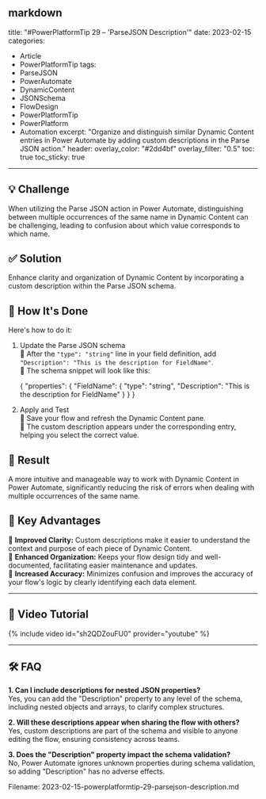 markdown
---
title: "#PowerPlatformTip 29 – 'ParseJSON Description'"
date: 2023-02-15
categories:
  - Article
  - PowerPlatformTip
tags:
  - ParseJSON
  - PowerAutomate
  - DynamicContent
  - JSONSchema
  - FlowDesign
  - PowerPlatformTip
  - PowerPlatform
  - Automation
excerpt: "Organize and distinguish similar Dynamic Content entries in Power Automate by adding custom descriptions in the Parse JSON action."
header:
  overlay_color: "#2dd4bf"
  overlay_filter: "0.5"
toc: true
toc_sticky: true
---

## 💡 Challenge
When utilizing the Parse JSON action in Power Automate, distinguishing between multiple occurrences of the same name in Dynamic Content can be challenging, leading to confusion about which value corresponds to which name.

## ✅ Solution
Enhance clarity and organization of Dynamic Content by incorporating a custom description within the Parse JSON schema.

## 🔧 How It's Done
Here's how to do it:
1. Update the Parse JSON schema  
   🔸 After the `"type": "string"` line in your field definition, add `"Description": "This is the description for FieldName"`.  
   🔸 The schema snippet will look like this:  
   
   {
     "properties":
     {
       "FieldName":
       {
         "type": "string",
         "Description": "This is the description for FieldName"
       }
     }
   }
   
2. Apply and Test  
   🔸 Save your flow and refresh the Dynamic Content pane.  
   🔸 The custom description appears under the corresponding entry, helping you select the correct value.

## 🎉 Result
A more intuitive and manageable way to work with Dynamic Content in Power Automate, significantly reducing the risk of errors when dealing with multiple occurrences of the same name.

## 🌟 Key Advantages
🔸 **Improved Clarity:** Custom descriptions make it easier to understand the context and purpose of each piece of Dynamic Content.  
🔸 **Enhanced Organization:** Keeps your flow design tidy and well-documented, facilitating easier maintenance and updates.  
🔸 **Increased Accuracy:** Minimizes confusion and improves the accuracy of your flow's logic by clearly identifying each data element.

---

## 🎥 Video Tutorial
{% include video id="sh2QDZouFU0" provider="youtube" %}

---

## 🛠️ FAQ
**1. Can I include descriptions for nested JSON properties?**  
Yes, you can add the "Description" property to any level of the schema, including nested objects and arrays, to clarify complex structures.

**2. Will these descriptions appear when sharing the flow with others?**  
Yes, custom descriptions are part of the schema and visible to anyone editing the flow, ensuring consistency across teams.

**3. Does the "Description" property impact the schema validation?**  
No, Power Automate ignores unknown properties during schema validation, so adding "Description" has no adverse effects.


Filename: 2023-02-15-powerplatformtip-29-parsejson-description.md